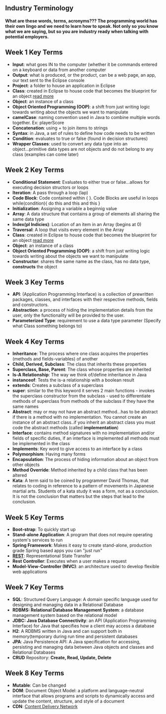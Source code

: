 ## Industry Terminology 

#### What are these words, terms, acronyms??? The programming world has their own lingo and we need to learn how to speak. Not only so you know what we are saying, but so you are industry ready when talking with potential employers.

## Week 1 Key Terms
- **Input**: what goes IN to the computer (whether it be commands entered on a keyboard or data from another computer
- **Output**: what is produced, or the product, can be a web page, an app, our text sent to the Eclipse console
- **Project**: a folder to house an application in Eclipse
- **Class**: created in Eclipse to house code that becomes the blueprint for an object [read more](http://www.webopedia.com/TERM/I/input.html)
- **Object**: an instance of a class
- **Object Oriented Programming (OOP)**: a shift from just writing logic towards writing about the objects we want to manipulate
- **camelCase**: naming convention used in Java to combine multiple words together. Ex: playerScore
- **Concatenation**: using + to join items to strings
- **Syntax**: in Java, a set of rules to define how code needs to be written
- **Condition**: evaluates to true or false (found in decision structures)
- **Wrapper Classes**: used to convert any data type into an object...primitive data types are not objects and do not belong to any class (examples can come later)

## Week 2 Key Terms
- **Conditional Statement**: Evaluates to either true or false...allows for executing decision structors or loops
- **Iteration**: A pass through a loop (lap)
- **Code Block**: Code contained within { }. Code Blocks are useful in loops
   while(condition){
     do this
     and this
     and this
     }
- **Initialization**: Assigning a variable a beginnig value
- **Array**: A data structure that contains a group of elements all sharing the same data type
- **Index(pl Indicies)**: Location of an item in an Array (begins at 0)
- **Traversal**: A loop that visits every element in the Array
- **Class**: created in Eclipse to house code that becomes the blueprint for an object [read more](http://www.webopedia.com/TERM/I/input.html)
- **Object**: an instance of a class
- **Object Oriented Programming (OOP)**: a shift from just writing logic towards writing about the objects we want to manipulate
- **Constructor**: shares the same name as the class, has no data type, **constructs** the object 

## Week 3 Key Terms
- **API**: (Application Programming Interface) is a collection of prewritten packages, classes, and interfaces with their respective methods, fields and constructors.
- **Abstraction**: a process of hiding the implementation details from the user, only the functionality will be provided to the user.
- **Parameterized Type**: requirement to use a data type parameter (Specify what Class something belongs to)


## Week 4 Key Terms
- **Inheritance**: The process where one class acquires the properties (methods and fields-variables) of another
- **Child, Derived, Subclass**: The class that inherits these properties
- **Superclass, Base, Parent**: The class whose properties are inherited
- **Is-A Relationship**: The way we think of/define inheritance in Java
- **instanceof**: Tests the is-a relationship with a boolean result
- **extends**: Creates a subclass of a superclass
- **super**: similar to the this keyword it serves 2 main functions
            - invokes the superclass constructor from the subclass
            - used to differentiate methods of superclass from methods of the subclass if they have the same names
- **Abstract**: may or may not have an abstract method...has to be abstract if there is a method with no implementation. You cannot create an instance of an abstract class..if you inherit an abstract class you must code the abstract methods (called **implementation**)
- **Interface**: contains method signatures with no implementation and/or fields of specific duties, if an interface is implemented all methods must be implemented in the class 
- **Implements**: Key word to give access to an interface by a class
- **Polymorphism**: Having many forms
- **Encapsulation**: The process of hiding information about an object from other objects
- **Method Override**: Method inherited by a child class that has been altered
- **Kata**: A term said to be coined by programmer David Thomas, that relates to coding in reference to a pattern of 
            movements in Japanese martial arts. Students of a kata study it was a form, not as a conclusion.
            It is not the conclusion that matters but the steps that lead to the conclusion.

## Week 5 Key Terms
- **Boot-strap**: To quickly start up
- **Stand-alone Application**: A program that does not require operating system's services to run
- **Spring Framework**: Makes it easy to create stand-alone, production grade Spring based apps you can "just run"
- [**REST**](https://www.service-architecture.com/articles/web-services/representational_state_transfer_rest.html): Representational State Transfer
- **Rest Controller**: Executes when a user makes a request
- **Model-View-Controller (MVC)**: an architecture used to develop flexible web applications

## Week 7 Key Terms
- **SQL**: Structured Query Language: A domain specific language used for designing and managing data in a Relational Database
- **RDBMS: Relational Database Management System**: a database management system based on the relational model
- **JDBC: Java Database Connectivity**: an API (Application Programming Interface) for Java that specifies how a client may access a database
- **H2**: A RDBMS written in Java and can support both in memory(temporary during run time and persistent databases
- **JPA**: Java Persistence API: A Java specification for accessing, persisting and managing data between Java objects and classes and Relational Databases
- **CRUD** Repository: **Create, Read, Update, Delete**

## Week 8 Key Terms
- **Mutable**: Can be changed
- **DOM**: Document Object Model: a platform and language-neutral interface that allows programs and scripts to dynamically access and update the content, structure, and style of a document
- **CDN**: [Content Delivery Network](https://en.wikipedia.org/wiki/Content_delivery_network)

